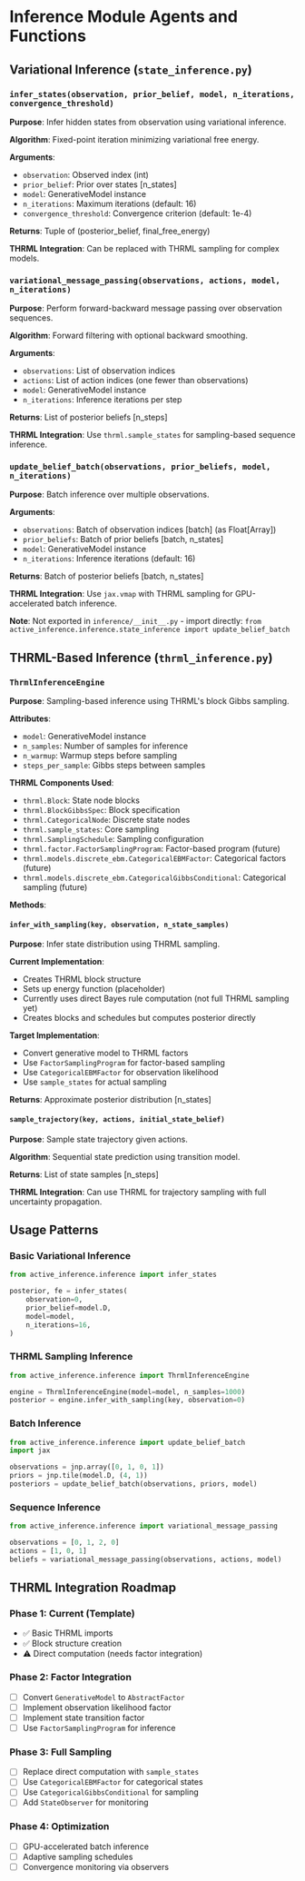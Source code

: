 # Inference Module Agents and Functions

## Variational Inference (`state_inference.py`)

### `infer_states(observation, prior_belief, model, n_iterations, convergence_threshold)`
**Purpose**: Infer hidden states from observation using variational inference.

**Algorithm**: Fixed-point iteration minimizing variational free energy.

**Arguments**:
- `observation`: Observed index (int)
- `prior_belief`: Prior over states [n_states]
- `model`: GenerativeModel instance
- `n_iterations`: Maximum iterations (default: 16)
- `convergence_threshold`: Convergence criterion (default: 1e-4)

**Returns**: Tuple of (posterior_belief, final_free_energy)

**THRML Integration**: Can be replaced with THRML sampling for complex models.

### `variational_message_passing(observations, actions, model, n_iterations)`
**Purpose**: Perform forward-backward message passing over observation sequences.

**Algorithm**: Forward filtering with optional backward smoothing.

**Arguments**:
- `observations`: List of observation indices
- `actions`: List of action indices (one fewer than observations)
- `model`: GenerativeModel instance
- `n_iterations`: Inference iterations per step

**Returns**: List of posterior beliefs [n_steps]

**THRML Integration**: Use `thrml.sample_states` for sampling-based sequence inference.

### `update_belief_batch(observations, prior_beliefs, model, n_iterations)`
**Purpose**: Batch inference over multiple observations.

**Arguments**:
- `observations`: Batch of observation indices [batch] (as Float[Array])
- `prior_beliefs`: Batch of prior beliefs [batch, n_states]
- `model`: GenerativeModel instance
- `n_iterations`: Inference iterations (default: 16)

**Returns**: Batch of posterior beliefs [batch, n_states]

**THRML Integration**: Use `jax.vmap` with THRML sampling for GPU-accelerated batch inference.

**Note**: Not exported in `inference/__init__.py` - import directly: `from active_inference.inference.state_inference import update_belief_batch`

## THRML-Based Inference (`thrml_inference.py`)

### `ThrmlInferenceEngine`
**Purpose**: Sampling-based inference using THRML's block Gibbs sampling.

**Attributes**:
- `model`: GenerativeModel instance
- `n_samples`: Number of samples for inference
- `n_warmup`: Warmup steps before sampling
- `steps_per_sample`: Gibbs steps between samples

**THRML Components Used**:
- `thrml.Block`: State node blocks
- `thrml.BlockGibbsSpec`: Block specification
- `thrml.CategoricalNode`: Discrete state nodes
- `thrml.sample_states`: Core sampling
- `thrml.SamplingSchedule`: Sampling configuration
- `thrml.factor.FactorSamplingProgram`: Factor-based program (future)
- `thrml.models.discrete_ebm.CategoricalEBMFactor`: Categorical factors (future)
- `thrml.models.discrete_ebm.CategoricalGibbsConditional`: Categorical sampling (future)

**Methods**:

#### `infer_with_sampling(key, observation, n_state_samples)`
**Purpose**: Infer state distribution using THRML sampling.

**Current Implementation**:
- Creates THRML block structure
- Sets up energy function (placeholder)
- Currently uses direct Bayes rule computation (not full THRML sampling yet)
- Creates blocks and schedules but computes posterior directly

**Target Implementation**:
- Convert generative model to THRML factors
- Use `FactorSamplingProgram` for factor-based sampling
- Use `CategoricalEBMFactor` for observation likelihood
- Use `sample_states` for actual sampling

**Returns**: Approximate posterior distribution [n_states]

#### `sample_trajectory(key, actions, initial_state_belief)`
**Purpose**: Sample state trajectory given actions.

**Algorithm**: Sequential state prediction using transition model.

**Returns**: List of state samples [n_steps]

**THRML Integration**: Can use THRML for trajectory sampling with full uncertainty propagation.

## Usage Patterns

### Basic Variational Inference
```python
from active_inference.inference import infer_states

posterior, fe = infer_states(
    observation=0,
    prior_belief=model.D,
    model=model,
    n_iterations=16,
)
```

### THRML Sampling Inference
```python
from active_inference.inference import ThrmlInferenceEngine

engine = ThrmlInferenceEngine(model=model, n_samples=1000)
posterior = engine.infer_with_sampling(key, observation=0)
```

### Batch Inference
```python
from active_inference.inference import update_belief_batch
import jax

observations = jnp.array([0, 1, 0, 1])
priors = jnp.tile(model.D, (4, 1))
posteriors = update_belief_batch(observations, priors, model)
```

### Sequence Inference
```python
from active_inference.inference import variational_message_passing

observations = [0, 1, 2, 0]
actions = [1, 0, 1]
beliefs = variational_message_passing(observations, actions, model)
```

## THRML Integration Roadmap

### Phase 1: Current (Template)
- ✅ Basic THRML imports
- ✅ Block structure creation
- ⚠️ Direct computation (needs factor integration)

### Phase 2: Factor Integration
- [ ] Convert `GenerativeModel` to `AbstractFactor`
- [ ] Implement observation likelihood factor
- [ ] Implement state transition factor
- [ ] Use `FactorSamplingProgram` for inference

### Phase 3: Full Sampling
- [ ] Replace direct computation with `sample_states`
- [ ] Use `CategoricalEBMFactor` for categorical states
- [ ] Use `CategoricalGibbsConditional` for sampling
- [ ] Add `StateObserver` for monitoring

### Phase 4: Optimization
- [ ] GPU-accelerated batch inference
- [ ] Adaptive sampling schedules
- [ ] Convergence monitoring via observers
